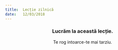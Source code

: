 ```yaml
---
title:  Lecție zilnică
date:   12/03/2018
---
```


### <center>Lucrăm la această lecție.</center>
<center>Te rog intoarce-te mai tarziu.</center>